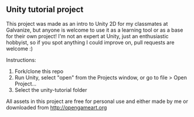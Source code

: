 ## Unity tutorial project

This project was made as an intro to Unity 2D for my classmates at Galvanize, but anyone is welcome to use it as a learning tool or as a base for their own project! I'm not an expert at Unity, just an enthusiastic hobbyist, so if you spot anything I could improve on, pull requests are welcome :)

Instructions:
1. Fork/clone this repo
2. Run Unity, select "open" from the Projects window, or go to file > Open Project...
3. Select the unity-tutorial folder

All assets in this project are free for personal use and either made by me or downloaded from http://opengameart.org
